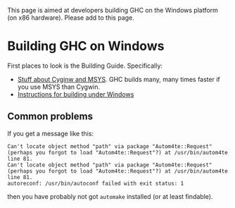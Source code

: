 
This page is aimed at developers building GHC on the Windows platform (on x86 hardware).  Please add to this page.

# Building GHC on Windows


First places to look is the Building Guide.  Specifically:

- [Stuff about Cyginw and MSYS](http://www.haskell.org/ghc/docs/latest/html/building/platforms.html#cygwin-and-mingw).  GHC builds many, many times faster if you use MSYS than Cygwin.
- [Instructions for building under Windows](http://www.haskell.org/ghc/docs/latest/html/building/winbuild.html)

## Common problems


If you get a message like this:

```wiki
Can't locate object method "path" via package "Autom4te::Request" (perhaps you forgot to load "Autom4te::Request"?) at /usr/bin/autom4te line 81.
Can't locate object method "path" via package "Autom4te::Request" (perhaps you forgot to load "Autom4te::Request"?) at /usr/bin/autom4te line 81.
autoreconf: /usr/bin/autoconf failed with exit status: 1
```


then you have probably not got `automake` installed (or at least findable).
